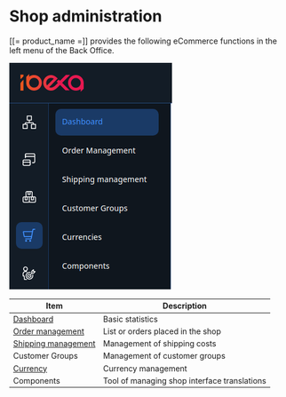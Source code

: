 # Shop administration

[[= product_name =]] provides the following eCommerce functions in the left menu of the Back Office.

![](img/backend_menu.png)

|Item|Description|
|--- |--- |
|[Dashboard](dashboard.md)|Basic statistics|
|[Order management](manage_orders.md)|List or orders placed in the shop|
|[Shipping management](manage_prices_and_stock.md#shipping-costs)|Management of shipping costs|
|Customer Groups|Management of customer groups|
|[Currency](manage_prices_and_stock.md#currency)|Currency management|
|Components|Tool of managing shop interface translations|
